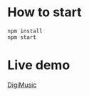 # How to start

```
npm install
npm start
```

# Live demo
[DigiMusic](https://digimusic.netlify.app/)
